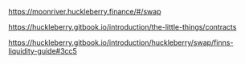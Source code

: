 https://moonriver.huckleberry.finance/#/swap

https://huckleberry.gitbook.io/introduction/the-little-things/contracts

https://huckleberry.gitbook.io/introduction/huckleberry/swap/finns-liquidity-guide#3cc5

